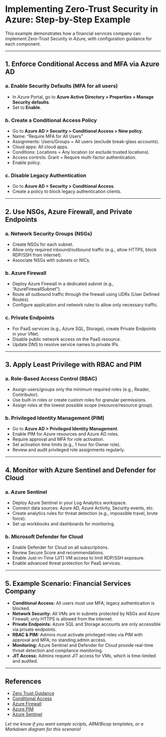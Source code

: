 # Implementing Zero-Trust Security in Azure: Step-by-Step Example

This example demonstrates how a financial services company can implement Zero-Trust Security in Azure, with configuration guidance for each component.

---

## 1. Enforce Conditional Access and MFA via Azure AD

### a. Enable Security Defaults (MFA for all users)
- In Azure Portal, go to **Azure Active Directory > Properties > Manage Security defaults**.
- Set to **Enable**.

### b. Create a Conditional Access Policy
- Go to **Azure AD > Security > Conditional Access > New policy**.
- Name: “Require MFA for All Users”
- Assignments: Users/Groups = All users (exclude break-glass accounts).
- Cloud apps: All cloud apps.
- Conditions: Locations = Any location (or exclude trusted locations).
- Access controls: Grant = Require multi-factor authentication.
- Enable policy.

### c. Disable Legacy Authentication
- Go to **Azure AD > Security > Conditional Access**.
- Create a policy to block legacy authentication clients.

---

## 2. Use NSGs, Azure Firewall, and Private Endpoints

### a. Network Security Groups (NSGs)
- Create NSGs for each subnet.
- Allow only required inbound/outbound traffic (e.g., allow HTTPS, block RDP/SSH from internet).
- Associate NSGs with subnets or NICs.

### b. Azure Firewall
- Deploy Azure Firewall in a dedicated subnet (e.g., “AzureFirewallSubnet”).
- Route all outbound traffic through the firewall using UDRs (User Defined Routes).
- Configure application and network rules to allow only necessary traffic.

### c. Private Endpoints
- For PaaS services (e.g., Azure SQL, Storage), create Private Endpoints in your VNet.
- Disable public network access on the PaaS resource.
- Update DNS to resolve service names to private IPs.

---

## 3. Apply Least Privilege with RBAC and PIM

### a. Role-Based Access Control (RBAC)
- Assign users/groups only the minimum required roles (e.g., Reader, Contributor).
- Use built-in roles or create custom roles for granular permissions.
- Assign roles at the lowest possible scope (resource/resource group).

### b. Privileged Identity Management (PIM)
- Go to **Azure AD > Privileged Identity Management**.
- Enable PIM for Azure resources and Azure AD roles.
- Require approval and MFA for role activation.
- Set activation time limits (e.g., 1 hour for Owner role).
- Review and audit privileged role assignments regularly.

---

## 4. Monitor with Azure Sentinel and Defender for Cloud

### a. Azure Sentinel
- Deploy Azure Sentinel in your Log Analytics workspace.
- Connect data sources: Azure AD, Azure Activity, Security events, etc.
- Create analytics rules for threat detection (e.g., impossible travel, brute force).
- Set up workbooks and dashboards for monitoring.

### b. Microsoft Defender for Cloud
- Enable Defender for Cloud on all subscriptions.
- Review Secure Score and recommendations.
- Enable Just-in-Time (JIT) VM access to limit RDP/SSH exposure.
- Enable advanced threat protection for PaaS services.

---

## 5. Example Scenario: Financial Services Company

- **Conditional Access:** All users must use MFA; legacy authentication is blocked.
- **Network Security:** All VMs are in subnets protected by NSGs and Azure Firewall; only HTTPS is allowed from the internet.
- **Private Endpoints:** Azure SQL and Storage accounts are only accessible via private endpoints.
- **RBAC & PIM:** Admins must activate privileged roles via PIM with approval and MFA; no standing admin access.
- **Monitoring:** Azure Sentinel and Defender for Cloud provide real-time threat detection and compliance monitoring.
- **JIT Access:** Admins request JIT access for VMs, which is time-limited and audited.

---

## References
- [Zero Trust Guidance](https://learn.microsoft.com/en-us/security/zero-trust/)
- [Conditional Access](https://learn.microsoft.com/en-us/azure/active-directory/conditional-access/)
- [Azure Firewall](https://learn.microsoft.com/en-us/azure/firewall/)
- [Azure PIM](https://learn.microsoft.com/en-us/azure/active-directory/privileged-identity-management/)
- [Azure Sentinel](https://learn.microsoft.com/en-us/azure/sentinel/)

*Let me know if you want sample scripts, ARM/Bicep templates, or a Markdown diagram for this scenario!*